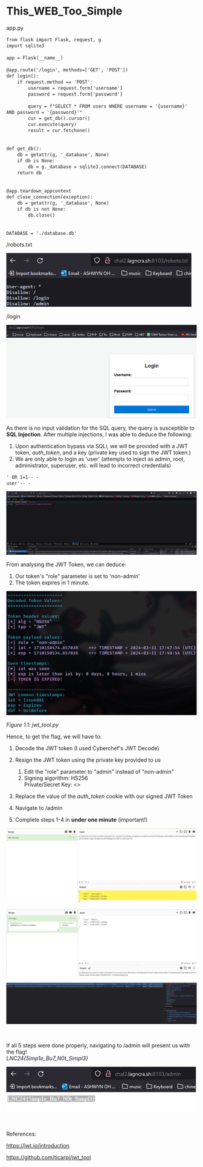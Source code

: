 # This_WEB_Too_Simple

app.py

```
from flask import Flask, request, g
import sqlite3

app = Flask(__name__)

@app.route('/login', methods=['GET', 'POST'])
def login():
    if request.method == 'POST':
        username = request.form['username']
        password = request.form['password']

        query = f"SELECT * FROM users WHERE username = '{username}' AND password = '{password}'"
        cur = get_db().cursor()
        cur.execute(query)
        result = cur.fetchone()
      

def get_db():
    db = getattr(g, '_database', None)
    if db is None:
        db = g._database = sqlite3.connect(DATABASE)
    return db


@app.teardown_appcontext
def close_connection(exception):
    db = getattr(g, '_database', None)
    if db is not None:
        db.close()


DATABASE = './database.db'
```

/robots.txt

​![image](assets/image-20240311180215-9crwobm.png)​

/login

​![image](assets/image-20240311180311-q2q8fsm.png)​​​

As there is no input validation for the SQL query, the query is susceptible to **SQL Injection**. After multiple injections, I was able to deduce the following:

1. Upon authentication bypass via SQLi, we will be provided with a JWT token, *auth_token*, and a key (private key used to sign the JWT token.)
2. We are only able to login as 'user' (attempts to inject as admin, root, administrator, superuser, etc. will lead to incorrect credentials)

```
' OR 1=1-- -
user'-- -
```

​![image](assets/image-20240311180329-hwdvtyn.png)​

From analysing the JWT Token, we can deduce:

1. Our token's "role" parameter is set to 'non-admin'
2. The token expires in 1 minute.

​![image](assets/image-20240311175836-83ztae4.png)​

*Figure 1.1:  jwt_tool.py*

Hence, to get the flag, we will have to:

1. Decode the JWT token (I used Cyberchef's JWT Decode)
2. Resign the JWT token using the private key provided to us

    1. Edit the "role" parameter to "admin" instead of "non-admin"
    2. Signing algorithm: HS256  
        Private/Secret Key: <>
3. Replace the value of the *auth_token* cookie with our signed JWT Token
4. Navigate to /admin
5. Complete steps 1-4 in **under one minute** (important!)

​![image](assets/image-20240311180726-it23hd8.png)​

​![image](assets/image-20240311180736-anen8bj.png)​

​![image](assets/image-20240311180712-sd1jay6.png)​

‍

If all 5 steps were done properly, navigating to /admin will present us with the flag!  
*LNC24{5imp1e_Bu7_N0t_Simpl3}*

​![image](assets/image-20240311180146-38zqu25.png)​

‍

References:

https://jwt.io/introduction

https://github.com/ticarpi/jwt_tool

‍

